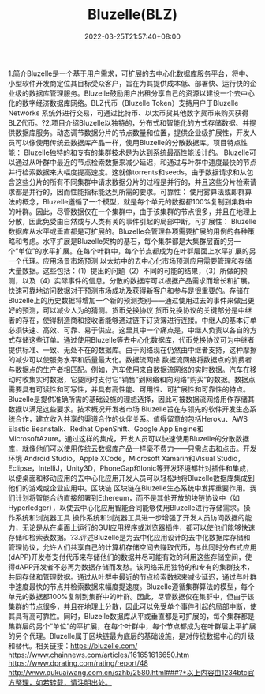 ﻿---
weight: 
title: "Bluzelle(BLZ)"
description: "Bluzelle是一个基于用户需求，可扩展的去中心化数据库服务平台，将中、小型软件开发商定位其目标受众客户，旨在为其提供成本低、部署快、运行快的企业级的数据库管理服务"
date: 2022-03-25T21:57:40+08:00
lastmod: 2022-03-25T16:45:40+08:00
draft: false
authors: ["Metabd"]
featuredImage: "bluzelleblz.webp"
link: ""
tags: ["数字代币","Bluzelle(BLZ)"]
categories: ["navigation"]
navigation: ["数字代币"]
lightgallery: true
toc: true
pinned: false
recommend: false
recommend1: false
---
1.简介Bluzelle是一个基于用户需求，可扩展的去中心化数据库服务平台，将中、小型软件开发商定位其目标受众客户，旨在为其提供成本低、部署快、运行快的企业级的数据库管理服务。Bluzelle鼓励用户出租分享自己的资源以建设一个去中心化的数字经济数据库网络。BLZ代币（Bluzelle Token）支持用户于Bluzelle Networks 系统外进行交易，可通过比特币、以太币货其他数字货币来购买获得BLZ代币。?2.项目介绍Bluzelle以独特的，分布式和智能化的方式存储数据、并提供数据库服务。动态调节数据分片的节点数量和位置，提供企业级扩展性，开发人员可以像使用传统云数据库产品一样，使用Bluzelle的分散数据库。项目特点性能：
Bluzelle独特的和专有的集群技术是为达到系统最高性能设计的。 Bluzelle可以通过从叶群中最近的节点检索数据来减少延迟，和通过与叶群中速度最快的节点并行检索数据来大幅度提高速度。这就像torrents和seeds。由于数据请求和从包含这些分片的所有不同集群中请求数据分片的过程是并行的，并且这些分片检索请求都是并行的，因而性能指标能达到所需的要求。可靠性：
使用雾算法或即群算法的概念，Bluzelle遵循了一个模型，就是每个单元的数据都100%复制到集群中的叶群。因此，尽管数据仅在一个集群中，由于该集群的节点很多，并且在地理上分散，因此免受由自然或与人类有关的事件引起的局部中断。可扩展性：
Bluzelle数据库从水平或垂直都是可扩展的。Bluzelle会管理各项需要扩展的用例的各种策略和考虑。水平扩展是Bluzelle架构的基石，每个集群都是大集群层面的另一个“单位”的水平扩展。在每个叶群中，每个节点都成为在叶群层面上水平扩展的另一个代理。应用场景市场预测
以太坊中的去中心化市场预测应用需要管理和存储大量数据。这些包括：（1）提出的问题（2）不同的可能的结果，（3）所做的预测，以及（4）实际事件的信息。分散的数据库可以根据产品需求而增长和扩展。快速可靠地访问数据对于预测市场成功及获得新客户和参与是很重要的。存储在Bluzelle上的历史数据将增加一个新的预测类别——通过使用过去的事件来做出更好的预测，可以减少人为的猜测。货币兑换协议
货币兑换协议的关键部分是中继者的存在，使得制造商和接收者能够通过链下订货簿进行连接。中继人的基本订单必须快速、高效、可靠、易于供应。这里其中一个痛点是，中继人负责以各自的方式存储这些订单。通过使用Bluzelle等去中心化数据库，代币兑换协议可为中继者提供标准、一致、无处不在的数据库。由于网络现在仍然由中继者支持，这种摩擦的减少可以使服务水平和质量最大化。数据流网络
数据流网络将数据点的消费者与数据点的生产者相匹配。例如，汽车使用来自数据流网络的实时数据。汽车在移动时收集实时数据，它要同时支付它“销售”到网络和向网络“购买”的数据。数据点需要具有可读性和可写性，并具有高性能、可用性、可扩展性和可靠性的特点。Bluzelle是提供准确所需的基础设施的理想选择，因此可被数据流网络用作存储其数据以满足这些要求。技术概况开发者市场
Bluzelle旨在与领先的软件开发生态系统合作，建立收入共享的渠道合作的伙伴关系。值得留意的包括Heroku、AWS Elastic Beanstalk、Redhat OpenShift、Google App Engine和MicrosoftAzure。通过这样的集成，开发人员可以快速使用Bluzelle的分散数据库，就像他们可以使用传统云数据库产品一样毫不费力——只需点击和点击。开发环境
Android Studio，Apple XCode，Microsoft Xamarin和Visual Studio，Eclipse，IntelliJ，Unity3D，PhoneGap和Ionic等开发环境都针对插件和集成，以便桌面和移动应用的去中心化应用开发人员可以轻松地将Bluzelle数据库集成到他们的游戏或企业应用中。区块链
区块链在Bluzelle生态系统中发挥重要作用。我们计划将智能合约直接部署到Ethereum，而不是其他开放的块链协议中（如Hyperledger），以使去中心化应用智能合同能够使用Bluzelle进行存储需求。操作系统和浏览器工具
操作系统和浏览器工具进一步增强了开发人员访问数据的能力，无论是从在桌面上运行的GUI应用程序或浏览器插件，都可以使他们能够快速存储和检索表数据。?3.评述Bluzelle是为去中化应用设计的去中化数据库存储和管理协议，允许人们共享自己的计算机存储空间去赚取代币，与此同时分布式应用(dAPP)开发者支付代币来存储他们的数据并尽可能有效的利用这些存储空间，使得dAPP开发者不必再为数据存储而发愁。该网络采用独特的和专有的集群技术，共同存储和管理数据。通过从叶群中最近的节点检索数据来减少延迟，通过与叶群中速度最快的节点并检索数据来幅度提速度。Bluzelle遵循集群算法的模型，每个单元的数据都100%复制到集群中的叶群。因此，尽管数据仅在集群中，但由于该集群的节点很多，并且在地理上分散，因此可以免受单个事件引起的局部中断，使其具有高可靠性。同时，Bluzelle数据库从平或垂直都是可扩展的，每个集群都是集群层的另个“单位”的平扩展，在每个叶群中，每个节点都成为在叶群层上平扩展的另个代理。Bluzelle属于区块链最为底层的基础设施，是对传统数据中心的升级和替代。相关链接：https://bluzelle.com/
https://www.chainnews.com/articles/161651616650.htm
https://www.dprating.com/rating/report/48
http://www.qukuaiwang.com.cn/szhb/2580.html###?*以上内容由1234btc官方整理，如若转载，请注明出处。
